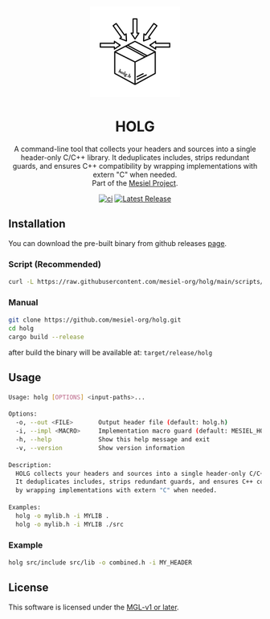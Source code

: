 <p align="center">
  <img src="docs/assets/logo.jpg" alt="HOLG Logo" width="180"/>
</p>

<h1 align="center">HOLG</h1>

<p align="center">
A command-line tool that collects your headers and sources into a single header-only C/C++ library. It deduplicates includes, strips redundant guards, and ensures C++ compatibility by wrapping implementations with extern "C" when needed.</br>
  Part of the <a href="https://github.com/mesiel-org">Mesiel Project</a>.
</p>

<p align="center">
  <a href="https://github.com/mesiel-org/holg/actions/workflows/ci.yml"><img src="https://github.com/mesiel-org/holg/actions/workflows/ci.yml/badge.svg" alt="ci"/></a>
  <a href="https://github.com/mesiel-org/holg/releases"><img src="https://img.shields.io/github/v/release/mesiel-org/holg" alt="Latest Release"/></a>
</p>


## Installation

You can download the pre-built binary from github releases [page](https://github.com/mesiel-org/holg/releases).

### Script (Recommended)

```bash
curl -L https://raw.githubusercontent.com/mesiel-org/holg/main/scripts/install.sh | bash
```

### Manual

```bash
git clone https://github.com/mesiel-org/holg.git
cd holg
cargo build --release
```

after build the binary will be available at: `target/release/holg`



## Usage

```bash
Usage: holg [OPTIONS] <input-paths>...

Options:
  -o, --out <FILE>       Output header file (default: holg.h)
  -i, --impl <MACRO>     Implementation macro guard (default: MESIEL_HOLG)
  -h, --help             Show this help message and exit
  -v, --version          Show version information

Description:
  HOLG collects your headers and sources into a single header-only C/C++ library.
  It deduplicates includes, strips redundant guards, and ensures C++ compatibility
  by wrapping implementations with extern "C" when needed.

Examples:
  holg -o mylib.h -i MYLIB .
  holg -o mylib.h -i MYLIB ./src
```


### Example

```bash
holg src/include src/lib -o combined.h -i MY_HEADER
```

## License
This software is licensed under the [MGL-v1 or later](LICENSE).
